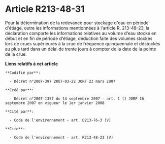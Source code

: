 # Article R213-48-31

Pour la détermination de la redevance pour stockage d'eau en période d'étiage, outre les informations mentionnées à l'article
R. 213-48-23, la déclaration comporte les informations relatives au volume d'eau stocké en début et en fin de période
d'étiage, déduction faite des volumes stockés lors de crues supérieures à la crue de fréquence quinquennale et déstockés au
plus tard dans un délai de trente jours à compter de la date de la pointe de la crue.

**Liens relatifs à cet article**

	**Codifié par**:

	  - Décret n°2007-397 2007-03-22 JORF 23 mars 2007

	**Créé par**:

	  - Décret n°2007-1357 du 14 septembre 2007 - art. 1 () JORF 16 septembre 2007 en vigueur le 1er janvier 2008

	**Cité par**:

	  - Code de l'environnement - art. D213-76-3 (V)

	**Cite**:

	  - Code de l'environnement - art. R213-48-23 (V)
